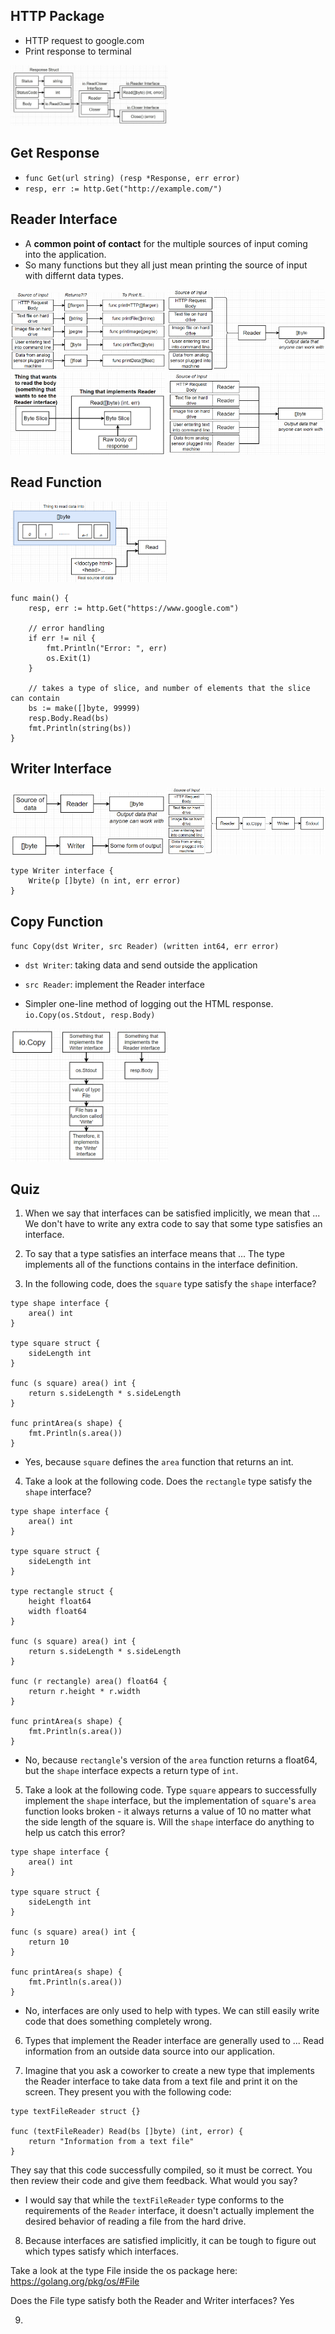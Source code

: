 ## HTTP Package

- HTTP request to google.com
- Print response to terminal

<img src="./http-pictures/001.png" alt="*Response" style="width:50%">

## Get Response

- `func Get(url string) (resp *Response, err error)`
- `resp, err := http.Get("http://example.com/")`

## Reader Interface

- A **common point of contact** for the multiple sources of input coming into the application.
- So many functions but they all just mean printing the source of input with differnt data types.

<img src="./http-pictures/002.png" alt="*Response" style="width:49%;display:inline-block"> 
<img src="./http-pictures/003.png" alt="*Response" style="width:50%;display:inline-block">

<img src="./http-pictures/004.png" alt="*Response" style="width:49%;display:inline-block">
<img src="./http-pictures/005.png" alt="*Response" style="width:50%;display:inline-block">

## Read Function

<img src="./http-pictures/006.png" alt="*Response" style="width:50%;display:inline-block">

```
func main() {
	resp, err := http.Get("https://www.google.com")

	// error handling
	if err != nil {
		fmt.Println("Error: ", err)
		os.Exit(1)
	}

	// takes a type of slice, and number of elements that the slice can contain
	bs := make([]byte, 99999)
	resp.Body.Read(bs)
	fmt.Println(string(bs))
}
```

## Writer Interface

<img src="./http-pictures/007.png" alt="*Response" style="width:49%;display:inline-block">
<img src="./http-pictures/008.png" alt="*Response" style="width:50%;display:inline-block">

```
type Writer interface {
	Write(p []byte) (n int, err error)
}
```

## Copy Function

`func Copy(dst Writer, src Reader) (written int64, err error)`

- `dst Writer`: taking data and send outside the application
- `src Reader`: implement the Reader interface

- Simpler one-line method of logging out the HTML response.
  `io.Copy(os.Stdout, resp.Body)`

<img src="./http-pictures/009.png" alt="*Response" style="width:50%;display:inline-block">

## Quiz

1. When we say that interfaces can be satisfied implicitly, we mean that ... We don't have to write any extra code to say that some type satisfies an interface.

2. To say that a type satisfies an interface means that ... The type implements all of the functions contains in the interface definition.

3. In the following code, does the `square` type satisfy the `shape` interface?
```
type shape interface {
    area() int
}
 
type square struct {
    sideLength int
}
 
func (s square) area() int {
    return s.sideLength * s.sideLength
}
 
func printArea(s shape) {
    fmt.Println(s.area())
}
```
- Yes, because `square` defines the `area` function that returns an int.

4. Take a look at the following code. Does the `rectangle` type satisfy the `shape` interface?
```
type shape interface {
    area() int
}
 
type square struct {
    sideLength int
}
 
type rectangle struct {
    height float64
    width float64
}
 
func (s square) area() int {
    return s.sideLength * s.sideLength
}
 
func (r rectangle) area() float64 {
    return r.height * r.width
}
 
func printArea(s shape) {
    fmt.Println(s.area())
}
```
- No, because `rectangle`'s version of the `area` function returns a float64, but the `shape` interface expects a return type of `int`.

5. Take a look at the following code.  Type `square` appears to successfully implement the `shape` interface, but the implementation of `square`'s `area` function looks broken - it always returns a value of 10 no matter what the side length of the square is.  Will the `shape` interface do anything to help us catch this error?
```
type shape interface {
    area() int
}
 
type square struct {
    sideLength int
}
 
func (s square) area() int {
    return 10
}
 
func printArea(s shape) {
    fmt.Println(s.area())
}
```
- No, interfaces are only used to help with types. We can still easily write code that does something completely wrong.

6. Types that implement the Reader interface are generally used to ... Read information from an outside data source into our application.

7. Imagine that you ask a coworker to create a new type that implements the Reader  interface to take data from a text file and print it on the screen.  They present you with the following code:
```
type textFileReader struct {}
 
func (textFileReader) Read(bs []byte) (int, error) {
    return "Information from a text file"
}
```
They say that this code successfully compiled, so it must be correct. You then review their code and give them feedback.  What would you say?
- I would say that while the `textFileReader` type conforms to the requirements of the `Reader` interface, it doesn't actually implement the desired behavior of reading a file from the hard drive.

8. Because interfaces are satisfied implicitly, it can be tough to figure out which types satisfy which interfaces.  

Take a look at the type File inside the os package here: https://golang.org/pkg/os/#File

Does the File type satisfy both the Reader and Writer interfaces? Yes

9. 